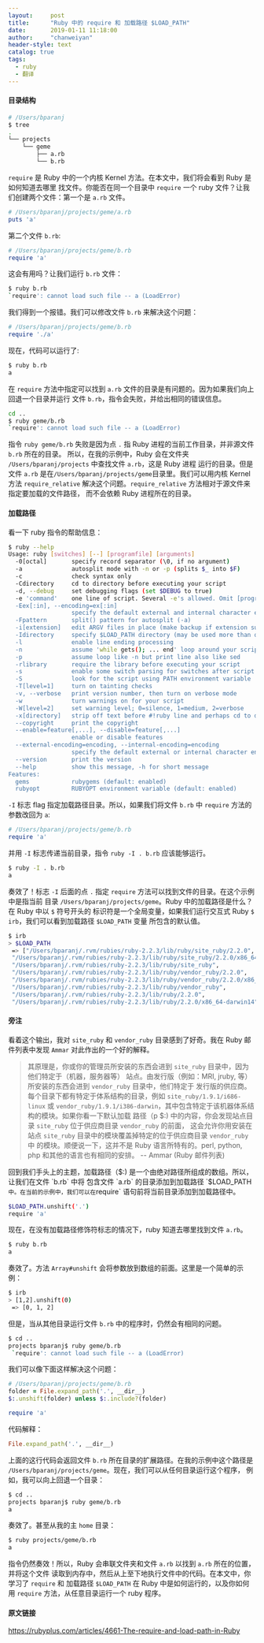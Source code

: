 ```yaml
---
layout:     post
title:      "Ruby 中的 require 和 加载路径 $LOAD_PATH"
date:       2019-01-11 11:18:00
author:     "chanweiyan"
header-style: text
catalog: true
tags:
  - ruby
  - 翻译
---
```


#### 目录结构
```bash
# /Users/bparanj
$ tree
.
└── projects
    └── geme
        ├── a.rb
        └── b.rb
```

`require` 是 Ruby 中的一个内核 Kernel 方法。在本文中，我们将会看到 Ruby 是如何知道去哪里
找文件。你能否在同一个目录中 `require` 一个 ruby 文件？让我们创建两个文件：第一个是 `a.rb`
文件。
```ruby
# /Users/bparanj/projects/geme/a.rb
puts 'a'
```

第二个文件 `b.rb`:
```ruby
# /Users/bparanj/projects/geme/b.rb
require 'a'
```

这会有用吗？让我们运行 `b.rb` 文件：
```bash
$ ruby b.rb
`require': cannot load such file -- a (LoadError)
```

我们得到一个报错。我们可以修改文件 `b.rb` 来解决这个问题：
```ruby
# /Users/bparanj/projects/geme/b.rb
require './a'
```

现在，代码可以运行了:
```bash
$ ruby b.rb
a
```

在 `require` 方法中指定可以找到 `a.rb` 文件的目录是有问题的。因为如果我们向上回退一个目录并运行
文件 `b.rb`，指令会失败，并给出相同的错误信息。
```bash
cd ..
$ ruby geme/b.rb
`require': cannot load such file -- a (LoadError)
```

指令 `ruby geme/b.rb` 失败是因为点 `.` 指 Ruby 进程的当前工作目录，并非源文件 `b.rb` 所在的目录。
所以，在我的示例中，Ruby 会在文件夹 `/Users/bparanj/projects` 中查找文件 `a.rb`，这是 Ruby 进程
运行的目录。但是文件 `a.rb` 是在`/Users/bparanj/projects/geme`目录里。我们可以用内核 Kernel
方法 `require_relative` 解决这个问题。`require_relative` 方法相对于源文件来指定要加载的文件路径，
而不会依赖 Ruby 进程所在的目录。

#### 加载路径
看一下 ruby 指令的帮助信息：
```bash
$ ruby --help
Usage: ruby [switches] [--] [programfile] [arguments]
  -0[octal]       specify record separator (\0, if no argument)
  -a              autosplit mode with -n or -p (splits $_ into $F)
  -c              check syntax only
  -Cdirectory     cd to directory before executing your script
  -d, --debug     set debugging flags (set $DEBUG to true)
  -e 'command'    one line of script. Several -e's allowed. Omit [programfile]
  -Eex[:in], --encoding=ex[:in]
                  specify the default external and internal character encodings
  -Fpattern       split() pattern for autosplit (-a)
  -i[extension]   edit ARGV files in place (make backup if extension supplied)
  -Idirectory     specify $LOAD_PATH directory (may be used more than once)
  -l              enable line ending processing
  -n              assume 'while gets(); ... end' loop around your script
  -p              assume loop like -n but print line also like sed
  -rlibrary       require the library before executing your script
  -s              enable some switch parsing for switches after script name
  -S              look for the script using PATH environment variable
  -T[level=1]     turn on tainting checks
  -v, --verbose   print version number, then turn on verbose mode
  -w              turn warnings on for your script
  -W[level=2]     set warning level; 0=silence, 1=medium, 2=verbose
  -x[directory]   strip off text before #!ruby line and perhaps cd to directory
  --copyright     print the copyright
  --enable=feature[,...], --disable=feature[,...]
                  enable or disable features
  --external-encoding=encoding, --internal-encoding=encoding
                  specify the default external or internal character encoding
  --version       print the version
  --help          show this message, -h for short message
Features:
  gems            rubygems (default: enabled)
  rubyopt         RUBYOPT environment variable (default: enabled)
```

`-I` 标志 flag 指定加载路径目录。所以，如果我们将文件 `b.rb` 中 `require` 方法的参数改回为 `a`:
```ruby
# /Users/bparanj/projects/geme/b.rb
require 'a'
```

并用 `-I` 标志传递当前目录，指令 `ruby -I . b.rb` 应该能够运行。
```bash
$ ruby -I . b.rb
a
```

奏效了！标志 `-I` 后面的点 `.` 指定 `require` 方法可以找到文件的目录。在这个示例中是指当前
目录 `/Users/bparanj/projects/geme`。Ruby 中的加载路径是什么？在 Ruby 中以 `$` 符号开头的
标识符是一个全局变量，如果我们运行交互式 Ruby `$ irb`，我们可以看到加载路径 `$LOAD_PATH` 变量
所包含的默认值。
```bash
$ irb
> $LOAD_PATH
 => ["/Users/bparanj/.rvm/rubies/ruby-2.2.3/lib/ruby/site_ruby/2.2.0",
 "/Users/bparanj/.rvm/rubies/ruby-2.2.3/lib/ruby/site_ruby/2.2.0/x86_64-darwin14",
 "/Users/bparanj/.rvm/rubies/ruby-2.2.3/lib/ruby/site_ruby",
 "/Users/bparanj/.rvm/rubies/ruby-2.2.3/lib/ruby/vendor_ruby/2.2.0",
 "/Users/bparanj/.rvm/rubies/ruby-2.2.3/lib/ruby/vendor_ruby/2.2.0/x86_64-darwin14",
 "/Users/bparanj/.rvm/rubies/ruby-2.2.3/lib/ruby/vendor_ruby",
 "/Users/bparanj/.rvm/rubies/ruby-2.2.3/lib/ruby/2.2.0",
 "/Users/bparanj/.rvm/rubies/ruby-2.2.3/lib/ruby/2.2.0/x86_64-darwin14"]
```

#### 旁注
看着这个输出，我对 `site_ruby` 和 `vendor_ruby` 目录感到了好奇。我在 Ruby 邮件列表中发现
`Ammar` 对此作出的一个好的解释。

>其原理是，你或你的管理员所安装的东西会进到 `site_ruby` 目录中，因为他们特定于（机器，服务器等）
站点。由发行版（例如：MRI, jruby, 等）所安装的东西会进到 `vendor_ruby` 目录中，他们特定于
发行版的供应商。每个目录下都有特定于体系结构的目录，例如 `site_ruby/1.9.1/i686-linux` 或
`vendor_ruby/1.9.1/i386-darwin`，其中包含特定于该机器体系结构的模块。如果你看一下默认加载
路径（p $:) 中的内容，你会发现站点目录 `site_ruby` 位于供应商目录 `vendor_ruby` 的前面，
这会允许你用安装在站点 `site_ruby` 目录中的模块覆盖掉特定的位于供应商目录 `vendor_ruby` 中
的模块。顺便说一下，这并不是 Ruby 语言所特有的。perl, python, php 和其他的语言也有相同的安排。
-- Ammar (Ruby 邮件列表)

回到我们手头上的主题，加载路径（$:) 是一个由绝对路径所组成的数组。所以，让我们在文件 `b.rb` 中将
包含文件 `a.rb` 的目录添加到加载路径 `$LOAD_PATH` 中。在当前的示例中，我们可以在 `require`
语句前将当前目录添加到加载路径中。
```bash
$LOAD_PATH.unshift('.')
require 'a'
```

现在，在没有加载路径修饰符标志的情况下，ruby 知道去哪里找到文件 `a.rb`。
```bash
$ ruby b.rb
a
```

奏效了。方法 `Array#unshift` 会将参数放到数组的前面。这里是一个简单的示例：
```bash
$ irb
> [1,2].unshift(0)
 => [0, 1, 2]
```

但是，当从其他目录运行文件 `b.rb` 中的程序时，仍然会有相同的问题。
```bash
$ cd ..
projects bparanj$ ruby geme/b.rb
 `require': cannot load such file -- a (LoadError)
```

我们可以像下面这样解决这个问题：
```ruby
# /Users/bparanj/projects/geme/b.rb
folder = File.expand_path('.', __dir__)
$:.unshift(folder) unless $:.include?(folder)

require 'a'
```

代码解释：
```ruby
File.expand_path('.', __dir__)
```

上面的这行代码会返回文件 `b.rb` 所在目录的扩展路径。在我的示例中这个路径是
`/Users/bparanj/projects/geme`。现在，我们可以从任何目录运行这个程序，
例如，我可以向上回退一个目录：
```bash
$ cd ..
projects bparanj$ ruby geme/b.rb
a
```

奏效了。甚至从我的主 `home` 目录：
```bash
$ ruby projects/geme/b.rb
a
```

指令仍然奏效！所以，Ruby 会串联文件夹和文件 `a.rb` 以找到 `a.rb` 所在的位置，并将这个文件
读取到内存中，然后从上至下地执行文件中的代码。在本文中，你学习了 `require` 和 加载路径 `$LOAD_PATH`
在 Ruby 中是如何运行的，以及你如何用 `require` 方法，从任意目录运行一个 ruby 程序。

#### 原文链接
https://rubyplus.com/articles/4661-The-require-and-load-path-in-Ruby